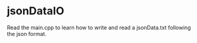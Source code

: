 # jsonDataIO
Read the main.cpp to learn how to write and read a jsonData.txt following the json format.
